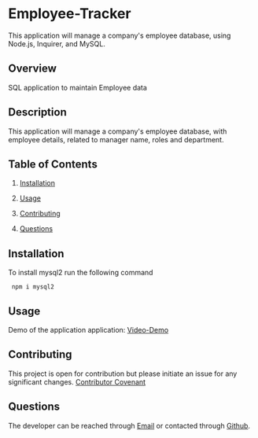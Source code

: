# Employee-Tracker
This application will manage a company's employee database, using Node.js, Inquirer, and MySQL.

## Overview
SQL application to maintain Employee data

## Description
This application will manage a company's employee database, with employee details, related to manager name, roles and department.

## Table of Contents
  
1. [Installation](#installation)
2. [Usage](#usage)
4. [Contributing](#contributing)

6. [Questions](#questions)
  
  ## Installation
  To install mysql2 run the following command

  ` 
  npm i mysql2 
  ` 

  ## Usage
 
  
  Demo of the application application:
  [Video-Demo](https://watch.screencastify.com/v/RBRMaKUbOBtk2rcPuzPI)

  
  ## Contributing
  This project is open for contribution but please initiate an issue for any significant changes. [Contributor Covenant](https://www.contributor-covenant.org/)
 
  
  ## Questions
  The developer can be reached through [Email](akshata.kumbhar@hotmail.com) or contacted through 
  [Github](https://github.com/akshu3011).


